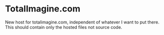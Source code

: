 # TotalImagine.com
New host for totalimagine.com, independent of whatever I want to put there. This should contain only the hosted files not source code.
